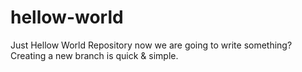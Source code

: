 # hellow-world
Just Hellow World Repository
now we are going to write something?
Creating a new branch is quick & simple.

